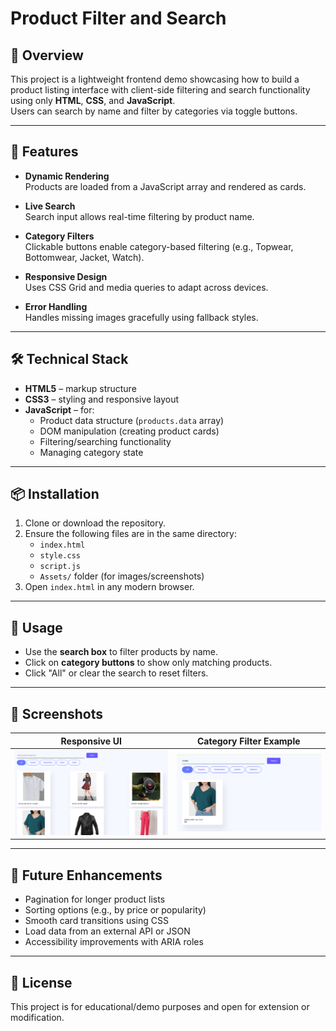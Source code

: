 <!-- Product Filter and Search

#Overview
This project is a lightweight frontend demo showcasing how to build a product listing interface with client‑side filtering and search functionality using only HTML, CSS, and JavaScript.Users can search by name and filter by categories via toggle buttons.


#Features
-Dynamic Rendering: Products are loaded from a JavaScript data array and rendered as cards.
-Live Search: Text input allows real-time filtering by product name.
-Category Filters: Clickable buttons enable multi-select filtering (e.g. “Salmon”, “Shrimp”, etc.) 
Google for Developers.
-Responsive Design: Uses CSS Grid and media queries to adjust layout across screen sizes.
-Error Handling: Handles missing images gracefully with fallback styles.


#Technical Stack
-HTML5 for markup structure.
-CSS3 for layout, styling, and responsive behavior.
-JavaScript for:
   -Data modeling (products.data array)
   -DOM manipulation (creating cards, attaching event listeners)
   -State management (tracking active filters)
   -Filtering logic based on search text and selected categories 


#Installation
-Clone or download the repository.
-Place index.html, styles.css, script.js, and asset files (/images, /icons) together.
-Open index.html in a browser to view the project.


#Usage
-Use the search box to filter products by name instantly.
-Click on category buttons to filter products by category; multiple filters can be      activated.
-Deselect a category to reset that filter; when no filters are active, all products are shown.


Assets/Responsive-UI.png
Assets/Filter example.png

#Future Enhancements
-Implement pagination for long product lists.
-Add sorting options (price, popularity, etc.).
-Introduce CSS transitions for smooth card appearance/exit.
-Fetch product data dynamically from an external API or JSON file.
-Enhance accessibility with ARIA attributes and keyboard navigation.
 -->
# Product Filter and Search

## 🧩 Overview
This project is a lightweight frontend demo showcasing how to build a product listing interface with client-side filtering and search functionality using only **HTML**, **CSS**, and **JavaScript**.  
Users can search by name and filter by categories via toggle buttons.

---

## 🚀 Features

- **Dynamic Rendering**  
  Products are loaded from a JavaScript array and rendered as cards.

- **Live Search**  
  Search input allows real-time filtering by product name.

- **Category Filters**  
  Clickable buttons enable category-based filtering (e.g., Topwear, Bottomwear, Jacket, Watch).

- **Responsive Design**  
  Uses CSS Grid and media queries to adapt across devices.

- **Error Handling**  
  Handles missing images gracefully using fallback styles.

---

## 🛠️ Technical Stack

- **HTML5** – markup structure  
- **CSS3** – styling and responsive layout  
- **JavaScript** – for:
  - Product data structure (`products.data` array)
  - DOM manipulation (creating product cards)
  - Filtering/searching functionality
  - Managing category state

---

## 📦 Installation

1. Clone or download the repository.
2. Ensure the following files are in the same directory:
   - `index.html`
   - `style.css`
   - `script.js`
   - `Assets/` folder (for images/screenshots)
3. Open `index.html` in any modern browser.

---

## 🧪 Usage

- Use the **search box** to filter products by name.
- Click on **category buttons** to show only matching products.
- Click "All" or clear the search to reset filters.

---

## 📸 Screenshots

| Responsive UI | Category Filter Example |
|---------------|-------------------------|
| ![Responsive UI](Assets/Responsive-UI.png) | ![Filter Example](Assets/Filter%20example.png) |

---

## 🔮 Future Enhancements

- Pagination for longer product lists  
- Sorting options (e.g., by price or popularity)  
- Smooth card transitions using CSS  
- Load data from an external API or JSON  
- Accessibility improvements with ARIA roles  

---

## 📄 License

This project is for educational/demo purposes and open for extension or modification.
